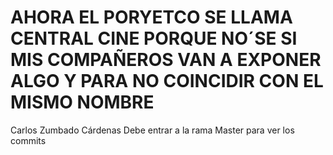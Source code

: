 # AHORA EL PORYETCO SE LLAMA CENTRAL CINE PORQUE NO´SE SI MIS COMPAÑEROS VAN A EXPONER ALGO Y PARA NO COINCIDIR CON EL MISMO NOMBRE
Carlos Zumbado Cárdenas
Debe entrar a la rama Master para ver los commits
